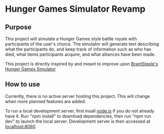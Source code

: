 # Hunger Games Simulator Revamp

## Purpose

This project will simulate a Hunger Games style battle royale with participants of the user's choice. The simulator will generate text describing what the participants do, and keep track of information such as who has died, what items participants acquire, and what alliances have been made.

This project is directly inspired by and meant to improve upon [BrantSteele's Hunger Games Simulator](https://brantsteele.net/hungergames)

## How to use

Currently, there is no active server hosting this project. This will change when more planned features are added.

To run a local development server, first insall [node.js](https://nodejs.org) if you do not already have it.
Run "npm install" to download dependencies, then run "npm run dev" to launch the local server.
Development server is then accessed at [localhost:8080](http://localhost:8080).

